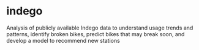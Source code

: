 # indego
Analysis of publicly available Indego data to understand usage trends and patterns, identify broken bikes, predict bikes that may break soon, and develop a model to recommend new stations
